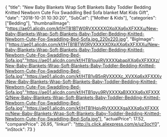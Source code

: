 {
	"title": "New Baby Blankets Wrap Soft Blankets Baby Toddler Bedding Knitted Newborn Cute Fox Swaddling Bed Sofa blanket Mat Kids Gift",
	"date": "2018-10-31 10:30:20",
	"SubCat": ["Mother & Kids"],
	"categories": ["Bedding"],
	"thumbnailImage": "https://ae01.alicdn.com/kf/HTB1BTW0RVXXXXXOXpXXq6xXFXXXu/New-Baby-Blankets-Wrap-Soft-Blankets-Baby-Toddler-Bedding-Knitted-Newborn-Cute-Fox-Swaddling-Bed-Sofa.jpg_220x220.jpg",
	"BigImage": ["https://ae01.alicdn.com/kf/HTB1BTW0RVXXXXXOXpXXq6xXFXXXu/New-Baby-Blankets-Wrap-Soft-Blankets-Baby-Toddler-Bedding-Knitted-Newborn-Cute-Fox-Swaddling-Bed-Sofa.jpg","https://ae01.alicdn.com/kf/HTB1ouijRVXXXXabapXXq6xXFXXXz/New-Baby-Blankets-Wrap-Soft-Blankets-Baby-Toddler-Bedding-Knitted-Newborn-Cute-Fox-Swaddling-Bed-Sofa.jpg","https://ae01.alicdn.com/kf/HTB1vB5nRVXXXXc_XVXXq6xXFXXXv/New-Baby-Blankets-Wrap-Soft-Blankets-Baby-Toddler-Bedding-Knitted-Newborn-Cute-Fox-Swaddling-Bed-Sofa.jpg","https://ae01.alicdn.com/kf/HTB1qyu9RVXXXXaBXXXXq6xXFXXXQ/New-Baby-Blankets-Wrap-Soft-Blankets-Baby-Toddler-Bedding-Knitted-Newborn-Cute-Fox-Swaddling-Bed-Sofa.jpg","https://ae01.alicdn.com/kf/HTB1HqivRVXXXXXgaXXXq6xXFXXXm/New-Baby-Blankets-Wrap-Soft-Blankets-Baby-Toddler-Bedding-Knitted-Newborn-Cute-Fox-Swaddling-Bed-Sofa.jpg"],
	"actualPrice": 17.52,
	"comparePrice": 26.95,
	"linkurl": "http://s.click.aliexpress.com/e/uz3ocY0",
	"inStock": 73
}
